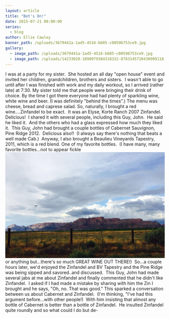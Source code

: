```yaml
---
layout: article
title: "Bet's On!"
date: 2015-07-21 00:00:00
series:
  - blog
author: Ellie Cawley
banner_path: /uploads/3679441a-1ad5-4516-b605-c00596753ce9.jpg
gallery:
  - image_path: /uploads/3679441a-1ad5-4516-b605-c00596753ce9.jpg
  - image_path: /uploads/14233020-1090979384318322-8783145710430909118-n.jpg
---
```



I was at a party for my sister.  She hosted an all day "open house" event and invited her children, grandchildren, brothers and sisters.  I wasn't able to go until after I was finished with work and my daily workout, so I arrived (rather late) at 7:30. My sister told me that people were bringing their drink of choice. By the time I got there everyone had had plenty of sparkling wine, white wine and beer. (I was definitely "behind the times".) The menu was cheese, bread and caprese salad. So, naturally, I brought a red wine….Zinfandel to be exact.  It was an Elyse, Korte Ranch 2007 Zinfandel. Delicious!  I shared it with several people, including this Guy, John.  He said he liked it.  And the others who had a glass expressed how much they liked it.  This Guy, John had brought a couple bottles of Cabernet Sauvignon, Pine Ridge 2012.  Delicious also!!  (I always say there's nothing that beats a well made Cab.)  Anyway, I also brought a Beaulieu Vineyards Tapestry, 2011, which is a red blend. One of my favorite bottles.  (I have many, many favorite bottles…not to appear fickle ![](/uploads/versions/3679441a-1ad5-4516-b605-c00596753ce9---x----1600-1064x---.jpg)or anything but…there's so much GREAT WINE OUT THERE!)  So…a couple hours later, we'd enjoyed the Zinfandel and BV Tapestry and the Pine Ridge was being sipped and savored..and discussed.  This Guy, John had made several jabs at me about Zinfandel and finally commented that he didn't like Zinfandel.  I asked if I had made a mistake by sharing with him the Zin I brought and he says, "Oh, no. That was good." This sparked a conversation between us about Cabernet and Zinfandel.  (I'm thinking, "I've had this argument before…with other people!)  With him insisting that almost any bottle of Cabernet is better than a bottle of Zinfandel.  He insulted Zinfandel quite roundly and so what could I do but de-